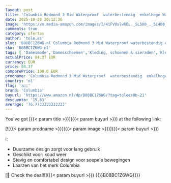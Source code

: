 ```yaml
---
layout: post
title: 'Columbia Redmond 3 Mid Waterproof  waterbestendig  enkelhoge Wandelschoenen voor Dames  Grijs  Steam/Red Coral   39.5 EU'
date: 2025-10-28 20:12:36
image: 'https://m.media-amazon.com/images/I/41FVUslwREL._SL500_._SL400_.jpg'
comments: true
category: ofertas
author: 'tole.es'
slug: 'B08BC1Z6WG-nl Columbia Redmond 3 Mid Waterproof waterbestendig enkelhoge...'
sku: 'B08BC1Z6WG-nl'
tags: [ 'Damesmode','Damesschoenen','Kleding, schoenen & sieraden','Kleding, schoenen en sieraden','Trainings- & outdoorschoenen dames','Trekking- & hikingschoeisel dames','Wandelschoenen dames','columbia','🇳🇱', ]
actualPrice: 84.37 EUR
currency: EUR
price: 84.37
comparePrice: 100.0 EUR
prodname: 'Columbia Redmond 3 Mid Waterproof  waterbestendig  enkelhoge Wandelschoenen voor Dames  Grijs  Steam/Red Coral   39.5 EU'
country: 'nl'
flag: '🇳🇱'
brand: 'Columbia'
buyurl: 'https://www.amazon.nl/dp/B08BC1Z6WG/?tag=tolees0b-21'
descuento: '15.63'
average: '76.7733333333333'
---
```


You've got [{{< param title >}}]({{< param buyurl >}}) at the following link:

[![{{< param prodname >}}]({{< param image >}})]({{< param buyurl >}})

ℹ️:

- Duurzame design zorgt voor lang gebruik
- Geschikt voor: koud weer
- Stevig en comfortabel design voor soepele bewegingen
- Laarzen van het merk Columbia

[🛒 Check the deal!!]({{< param buyurl >}})
{{<world>}}B08BC1Z6WG{{</world>}}
